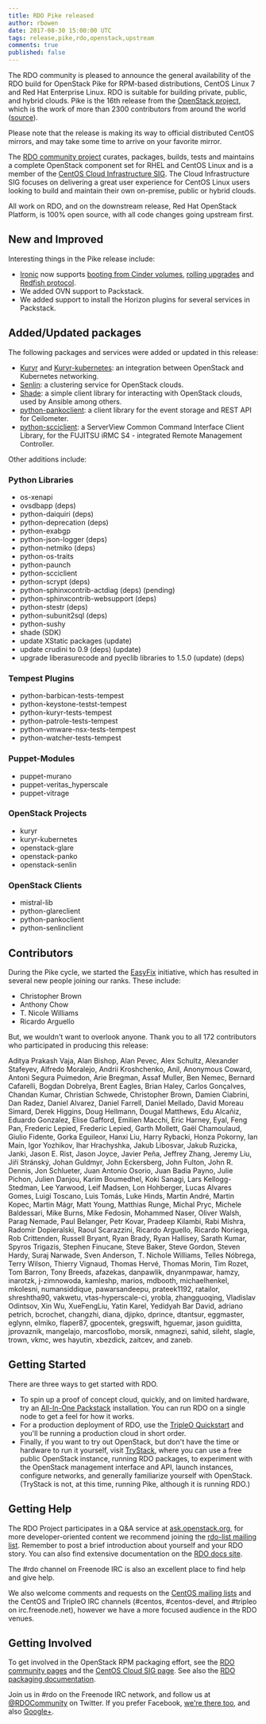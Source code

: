 ```yaml
---
title: RDO Pike released
author: rbowen
date: 2017-08-30 15:00:00 UTC
tags: release,pike,rdo,openstack,upstream
comments: true
published: false
---
```


The RDO community is pleased to announce the general availability of the RDO build for OpenStack Pike for RPM-based distributions, CentOS Linux 7 and Red Hat Enterprise Linux.
RDO is suitable for building private, public, and hybrid clouds. Pike is the 16th release from the [OpenStack project](http://openstack.org), which is the work of more than 2300 contributors from around the world ([source](http://stackalytics.com/)).

Please note that the release is making its way to official distributed CentOS mirrors, and may take some time to arrive on your favorite mirror.

The [RDO community project](https://www.rdoproject.org/) curates, packages, builds, tests and maintains a complete OpenStack component set for RHEL and CentOS Linux and is a member of the [CentOS Cloud Infrastructure SIG](https://wiki.centos.org/SpecialInterestGroup/Cloud).
The Cloud Infrastructure SIG focuses on delivering a great user experience for CentOS Linux users looking to build and maintain their own on-premise, public or hybrid clouds.

All work on RDO, and on the downstream release, Red Hat OpenStack Platform, is 100% open source, with all code changes going upstream first.

## New and Improved

Interesting things in the Pike release include:

- [Ironic](https://github.com/openstack/ironic) now supports [booting from Cinder volumes](https://docs.openstack.org/ironic/pike/admin/boot-from-volume.html), [rolling upgrades](https://docs.openstack.org/ironic/pike/admin/upgrade-guide.html#rolling-upgrades) and [Redfish protocol](https://docs.openstack.org/ironic/pike/admin/drivers/redfish.html).
- We added OVN support to Packstack.
- We added support to install the Horizon plugins for several services in Packstack.

## Added/Updated packages

The following packages and services were added or updated in this
release:

- [Kuryr](https://github.com/openstack/kuryr) and [Kuryr-kubernetes](https://github.com/openstack/kuryr-kubernetes): an integration between OpenStack and Kubernetes networking.
- [Senlin](https://github.com/openstack/senlin): a clustering service for OpenStack clouds.
- [Shade](https://github.com/openstack-infra/shade): a simple client library for interacting with OpenStack clouds, used by Ansible among others.
- [python-pankoclient](https://github.com/openstack/python-pankoclient):  a client library for the event storage and REST API for Ceilometer.
- [python-scciclient](https://github.com/openstack/python-scciclient): a ServerView Common Command Interface Client Library, for the FUJITSU iRMC S4 - integrated Remote Management Controller.

Other additions include:

### Python Libraries

* os-xenapi
* ovsdbapp (deps)
* python-daiquiri (deps)
* python-deprecation (deps)
* python-exabgp
* python-json-logger (deps)
* python-netmiko (deps)
* python-os-traits
* python-paunch
* python-scciclient
* python-scrypt  (deps)
* python-sphinxcontrib-actdiag (deps) (pending)
* python-sphinxcontrib-websupport (deps)
* python-stestr (deps)
* python-subunit2sql  (deps)
* python-sushy
* shade (SDK)
* update XStatic packages (update)
* update crudini to 0.9 (deps) (update)
* upgrade liberasurecode and pyeclib libraries to 1.5.0 (update) (deps)

### Tempest Plugins

* python-barbican-tests-tempest
* python-keystone-testst-tempest
* python-kuryr-tests-tempest
* python-patrole-tests-tempest
* python-vmware-nsx-tests-tempest
* python-watcher-tests-tempest

###  Puppet-Modules

* puppet-murano
* puppet-veritas_hyperscale
* puppet-vitrage

###  OpenStack Projects

* kuryr
* kuryr-kubernetes
* openstack-glare
* openstack-panko
* openstack-senlin

### OpenStack Clients

* mistral-lib
* python-glareclient
* python-pankoclient
* python-senlinclient

## Contributors

During the Pike cycle, we started the
[EasyFix](https://github.com/redhat-openstack/easyfix) initiative, which
has resulted in several new people joining our ranks. These include:

* Christopher Brown
* Anthony Chow
* T. Nicole Williams
* Ricardo Arguello

But, we wouldn't want to overlook anyone. Thank you to all 172
contributors who participated in producing this release:

Aditya Prakash Vaja, Alan Bishop, Alan Pevec, Alex Schultz, Alexander Stafeyev, Alfredo Moralejo, Andrii Kroshchenko, Anil, Anonymous Coward, Antoni Segura Puimedon, Arie Bregman, Assaf Muller, Ben Nemec, Bernard Cafarelli, Bogdan Dobrelya, Brent Eagles, Brian Haley, Carlos Gonçalves, Chandan Kumar, Christian Schwede, Christopher Brown, Damien Ciabrini, Dan Radez, Daniel Alvarez, Daniel Farrell, Daniel Mellado, David Moreau Simard, Derek Higgins, Doug Hellmann, Dougal Matthews, Edu Alcañiz, Eduardo Gonzalez, Elise Gafford, Emilien Macchi, Eric Harney, Eyal, Feng Pan, Frederic Lepied, Frederic Lepied, Garth Mollett, Gaël Chamoulaud, Giulio Fidente, Gorka Eguileor, Hanxi Liu, Harry Rybacki, Honza Pokorny, Ian Main, Igor Yozhikov, Ihar Hrachyshka, Jakub Libosvar, Jakub Ruzicka, Janki, Jason E. Rist, Jason Joyce, Javier Peña, Jeffrey Zhang, Jeremy Liu, Jiří Stránský, Johan Guldmyr, John Eckersberg, John Fulton, John R. Dennis, Jon Schlueter, Juan Antonio Osorio, Juan Badia Payno, Julie Pichon, Julien Danjou, Karim Boumedhel, Koki Sanagi, Lars Kellogg-Stedman, Lee Yarwood, Leif Madsen, Lon Hohberger, Lucas Alvares Gomes, Luigi Toscano, Luis Tomás, Luke Hinds, Martin André, Martin Kopec, Martin Mágr, Matt Young, Matthias Runge, Michal Pryc, Michele Baldessari, Mike Burns, Mike Fedosin, Mohammed Naser, Oliver Walsh, Parag Nemade, Paul Belanger, Petr Kovar, Pradeep Kilambi, Rabi Mishra, Radomir Dopieralski, Raoul Scarazzini, Ricardo Arguello, Ricardo Noriega, Rob Crittenden, Russell Bryant, Ryan Brady, Ryan Hallisey, Sarath Kumar, Spyros Trigazis, Stephen Finucane, Steve Baker, Steve Gordon, Steven Hardy, Suraj Narwade, Sven Anderson, T. Nichole Williams, Telles Nóbrega, Terry Wilson, Thierry Vignaud, Thomas Hervé, Thomas Morin, Tim Rozet, Tom Barron, Tony Breeds, afazekas, danpawlik, dnyanmpawar, hamzy, inarotzk, j-zimnowoda, kamleshp, marios, mdbooth, michaelhenkel, mkolesni, numansiddique, pawarsandeepu, prateek1192, ratailor, shreshtha90, vakwetu, vtas-hyperscale-ci, yrobla, zhangguoqing, Vladislav Odintsov, Xin Wu, XueFengLiu, Yatin Karel, Yedidyah Bar David, adriano petrich, bcrochet, changzhi, diana, djipko, dprince, dtantsur, eggmaster, eglynn, elmiko, flaper87, gpocentek, gregswift, hguemar, jason guiditta, jprovaznik, mangelajo, marcosflobo, morsik, nmagnezi, sahid, sileht, slagle, trown, vkmc, wes hayutin, xbezdick, zaitcev, and zaneb.


## Getting Started

There are three ways to get started with RDO.

- To spin up a proof of concept cloud, quickly, and on limited hardware, try an [All-In-One Packstack](https://www.rdoproject.org/install/packstack/) installation. You can run RDO on a single node to get a feel for how it works.
- For a production deployment of RDO, use the [TripleO Quickstart](https://www.rdoproject.org/tripleo/) and you'll be running a production cloud in short order.
- Finally, if you want to try out OpenStack, but don't have the time or hardware to run it yourself, visit [TryStack](http://trystack.org/), where you can use a free public OpenStack instance, running RDO packages, to experiment with the OpenStack management interface and API, launch instances, configure networks, and generally familiarize yourself with OpenStack. (TryStack is not, at this time, running Pike, although it is running RDO.)


## Getting Help
    
The RDO Project participates in a Q&A service at [ask.openstack.org](http://ask.openstack.org), for more developer-oriented content we recommend joining the [rdo-list mailing list](https://www.redhat.com/mailman/listinfo/rdo-list). Remember to post a brief introduction about yourself and your RDO story. You can also find extensive documentation on the [RDO docs site](https://www.rdoproject.org/use).

The #rdo channel on Freenode IRC is also an excellent place to find help and give help.

We also welcome comments and requests on the [CentOS mailing lists](https://lists.centos.org/) and the CentOS and TripleO IRC channels (#centos, #centos-devel, and #tripleo on irc.freenode.net), however we have a more focused audience in the RDO venues.


## Getting Involved

To get involved in the OpenStack RPM packaging effort, see the [RDO community pages](https://www.rdoproject.org/contribute/) and the [CentOS Cloud SIG page](https://wiki.centos.org/SpecialInterestGroup/Cloud). See also the [RDO packaging documentation](https://www.rdoproject.org/packaging/).

Join us in #rdo on the Freenode IRC network, and follow us at [@RDOCommunity](http://twitter.com/rdocommunity) on Twitter. If you prefer Facebook, [we're there too](http://facebook.com/rdocommunity), and also [Google+](http://tm3.org/rdogplus).
